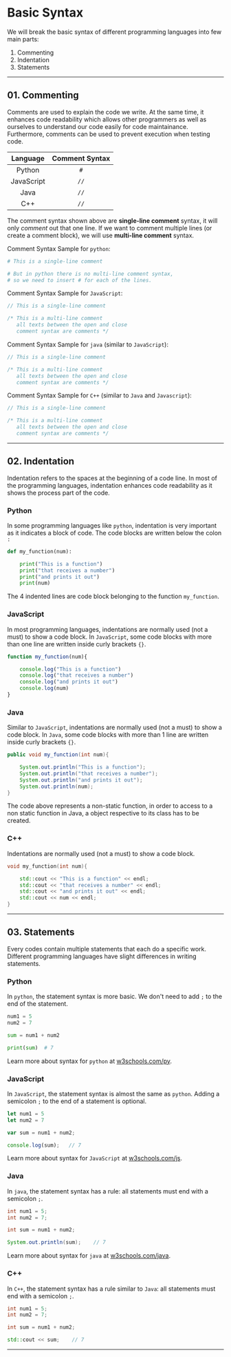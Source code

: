 # **Basic Syntax**

We will break the basic syntax of different programming languages into few main parts:

1. Commenting
2. Indentation
3. Statements

---

## **01. Commenting**

Comments are used to explain the code we write. At the same time, it enhances code readability which allows other programmers as well as ourselves to understand our code easily for code maintainance. Furthermore, comments can be used to prevent execution when testing code.

| Language | Comment Syntax |
| :---: | :---: |
| Python | `#` |
| JavaScript | `//` |
| Java | `//` |
| C++ | `//` |

The comment syntax shown above are **single-line comment** syntax, it will only *comment* out that one line. If we want to comment multiple lines (or create a comment block), we will use **multi-line comment** syntax.

Comment Syntax Sample for `python`:

```py
# This is a single-line comment

# But in python there is no multi-line comment syntax, 
# so we need to insert # for each of the lines.
```

Comment Syntax Sample for `JavaScript`:

```js
// This is a single-line comment

/* This is a multi-line comment
   all texts between the open and close 
   comment syntax are comments */
```

Comment Syntax Sample for `java` (similar to `JavaScript`):

```java
// This is a single-line comment

/* This is a multi-line comment
   all texts between the open and close 
   comment syntax are comments */
```

Comment Syntax Sample for `C++` (similar to `Java` and `Javascript`):

```c++
// This is a single-line comment

/* This is a multi-line comment
   all texts between the open and close 
   comment syntax are comments */
```
---

## **02. Indentation**

Indentation refers to the spaces at the beginning of a code line. In most of the programming languages, indentation enhances code readability as it shows the process part of the code. 

### **Python**

In some programming languages like `python`, indentation is very important as it indicates a block of code. The code blocks are written below the colon `:`

```py
def my_function(num):

    print("This is a function")
    print("that receives a number")
    print("and prints it out")
    print(num)
```

The 4 indented lines are code block belonging to the function `my_function`.

### **JavaScript**

In most programming languages, indentations are normally used (not a must) to show a code block. In `JavaScript`, some code blocks with more than one line are written inside curly brackets `{}`.

```js
function my_function(num){

    console.log("This is a function")
    console.log("that receives a number")
    console.log("and prints it out")
    console.log(num)
}
```

### **Java**

Similar to `JavaScript`, indentations are normally used (not a must) to show a code block. In `Java`, some code blocks with more than 1 line are written inside curly brackets `{}`. 

```java
public void my_function(int num){

    System.out.println("This is a function");
    System.out.println("that receives a number");
    System.out.println("and prints it out");
    System.out.println(num);
}
```
The code above represents a non-static function, in order to access to a non static function in Java, a object respective to its class has to be created.

### **C++**

Indentations are normally used (not a must) to show a code block.

```C++
void my_function(int num){

    std::cout << "This is a function" << endl;
    std::cout << "that receives a number" << endl;
    std::cout << "and prints it out" << endl;
    std::cout << num << endl;
}
```

---

## **03. Statements**

Every codes contain multiple statements that each do a specific work. Different programming languages have slight differences in writing statements.

### **Python**

In `python`, the statement syntax is more basic. We don't need to add `;` to the end of the statement.

```py
num1 = 5
num2 = 7

sum = num1 + num2

print(sum)  # 7
```

Learn more about syntax for `python` at [w3schools.com/py](https://www.w3schools.com/python/python_syntax.asp).

### **JavaScript**

In `JavaScript`, the statement syntax is almost the same as `python`. Adding a semicolon `;` to the end of a statement is optional.

```js
let num1 = 5
let num2 = 7

var sum = num1 + num2;

console.log(sum);   // 7
```

Learn more about syntax for `JavaScript` at [w3schools.com/js](https://www.w3schools.com/js/js_syntax.asp).

### **Java**

In `java`, the statement syntax has a rule: all statements must end with a semicolon `;`.

```java
int num1 = 5;
int num2 = 7;

int sum = num1 + num2;

System.out.println(sum);    // 7
```

Learn more about syntax for `java` at [w3schools.com/java](https://www.w3schools.com/java/java_syntax.asp).

### **C++**

In `C++`, the statement syntax has a rule similar to `Java`: all statements must end with a semicolon `;`.

```c++
int num1 = 5;
int num2 = 7;

int sum = num1 + num2;

std::cout << sum;    // 7
```

---

